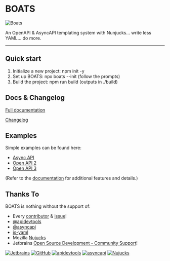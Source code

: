 # BOATS

![Boats](boats.jpg)

An OpenAPI & AsyncAPI templating system with Nunjucks... write less YAML... do more.
___

## Quick start
1. Initialize a new project: npm init -y
2. Set up BOATS: npx boats --init (follow the prompts)
3. Build the project: npm run build (outputs in ./build)

## Docs & Changelog
[Full documentation](https://j-d-carmichael.github.io/boats)

[Changelog](https://j-d-carmichael.github.io/boats/#/?id=changelog)

## Examples
Simple examples can be found here:
- [Async API](https://github.com/j-d-carmichael/boats/tree/main/init-files/asyncapi)
- [Open API 2](https://github.com/j-d-carmichael/boats/tree/main/init-files/oa2)
- [Open API 3](https://github.com/j-d-carmichael/boats/tree/master/srcOA3)

(Refer to the [documentation](https://j-d-carmichael.github.io/boats) for additional features and details.)

## Thanks To
BOATS is nothing without the support of:
- Every [contributor](https://github.com/j-d-carmichael/boats/graphs/contributors) & [issue](https://github.com/j-d-carmichael/boats/issues)!
- [@apidevtools](https://github.com/APIDevTools)
- [@asyncapi](https://github.com/asyncapi)
- [js-yaml](https://github.com/nodeca/js-yaml)
- Mozilla [Nujucks](https://github.com/mozilla/nunjucks)
- Jetbrains [Open Source Development - Community Support](https://www.jetbrains.com/community/opensource/#support)!


[![Jetbrains](https://resources.jetbrains.com/storage/products/company/brand/logos/jb_beam.svg)](https://www.jetbrains.com/community/opensource/#support) [![GitHub](https://github.githubassets.com/images/modules/dashboard/onboarding/gh-desktop.png)](https://github.com/) [![apidevtools](https://avatars.githubusercontent.com/u/43750074?s=200&v=4)](https://github.com/APIDevTools) [![asyncapi](https://avatars.githubusercontent.com/u/16401334?s=200&v=4)](https://github.com/asyncapi) [![Nujucks](https://avatars.githubusercontent.com/u/131524?s=200&v=4)](https://github.com/mozilla/nunjucks)

